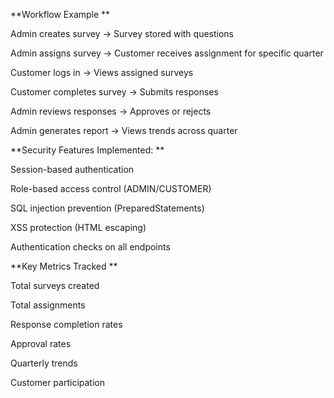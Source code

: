 **Workflow Example
**

Admin creates survey → Survey stored with questions

Admin assigns survey → Customer receives assignment for specific quarter

Customer logs in → Views assigned surveys

Customer completes survey → Submits responses

Admin reviews responses → Approves or rejects

Admin generates report → Views trends across quarter


**Security Features Implemented:
**


Session-based authentication

Role-based access control (ADMIN/CUSTOMER)

SQL injection prevention (PreparedStatements)

XSS protection (HTML escaping)

Authentication checks on all endpoints


**Key Metrics Tracked
**

Total surveys created

Total assignments

Response completion rates

Approval rates

Quarterly trends

Customer participation
